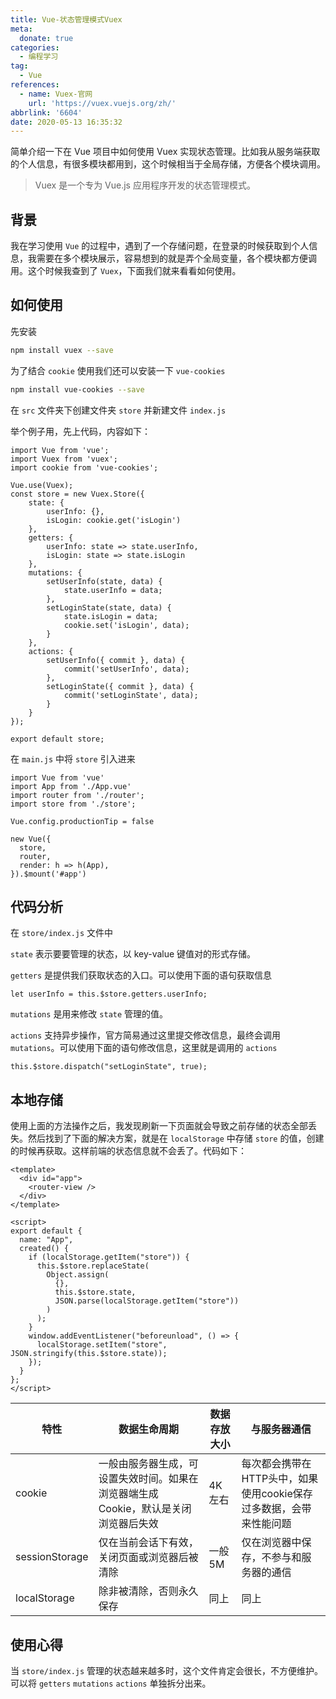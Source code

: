 ```yaml
---
title: Vue-状态管理模式Vuex
meta:
  donate: true
categories:
  - 编程学习
tag:
  - Vue
references:
  - name: Vuex-官网
    url: 'https://vuex.vuejs.org/zh/'
abbrlink: '6604'
date: 2020-05-13 16:35:32
---
```


简单介绍一下在 Vue 项目中如何使用 Vuex 实现状态管理。比如我从服务端获取的个人信息，有很多模块都用到，这个时候相当于全局存储，方便各个模块调用。

<!-- more -->

> Vuex 是一个专为 Vue.js 应用程序开发的状态管理模式。

## 背景
我在学习使用 `Vue` 的过程中，遇到了一个存储问题，在登录的时候获取到个人信息，我需要在多个模块展示，容易想到的就是弄个全局变量，各个模块都方便调用。这个时候我查到了 `Vuex`，下面我们就来看看如何使用。

## 如何使用

先安装
```bash
npm install vuex --save
```

为了结合 `cookie` 使用我们还可以安装一下 `vue-cookies`
```bash
npm install vue-cookies --save
```

在 `src` 文件夹下创建文件夹 `store` 并新建文件 `index.js`

举个例子用，先上代码，内容如下：
```
import Vue from 'vue';
import Vuex from 'vuex';
import cookie from 'vue-cookies';

Vue.use(Vuex);
const store = new Vuex.Store({
    state: {
        userInfo: {},
        isLogin: cookie.get('isLogin')
    },
    getters: {
        userInfo: state => state.userInfo,
        isLogin: state => state.isLogin
    },
    mutations: {
        setUserInfo(state, data) {
            state.userInfo = data;
        },
        setLoginState(state, data) {
            state.isLogin = data;
            cookie.set('isLogin', data);
        }
    },
    actions: {
        setUserInfo({ commit }, data) {
            commit('setUserInfo', data);
        },
        setLoginState({ commit }, data) {
            commit('setLoginState', data);
        }
    }
});

export default store;
```
在 `main.js` 中将 `store` 引入进来
```
import Vue from 'vue'
import App from './App.vue'
import router from './router';
import store from './store';

Vue.config.productionTip = false

new Vue({
  store,
  router,
  render: h => h(App),
}).$mount('#app')
```

## 代码分析
在 `store/index.js` 文件中

`state` 表示要要管理的状态，以 key-value 键值对的形式存储。

`getters` 是提供我们获取状态的入口。可以使用下面的语句获取信息
```
let userInfo = this.$store.getters.userInfo;
```
`mutations` 是用来修改 `state` 管理的值。

`actions` 支持异步操作，官方简易通过这里提交修改信息，最终会调用 `mutations`。可以使用下面的语句修改信息，这里就是调用的 `actions`
```
this.$store.dispatch("setLoginState", true);
```

## 本地存储
使用上面的方法操作之后，我发现刷新一下页面就会导致之前存储的状态全部丢失。然后找到了下面的解决方案，就是在 `localStorage` 中存储 `store` 的值，创建的时候再获取。这样前端的状态信息就不会丢了。代码如下：
```
<template>
  <div id="app">
    <router-view />
  </div>
</template>

<script>
export default {
  name: "App",
  created() {
    if (localStorage.getItem("store")) {
      this.$store.replaceState(
        Object.assign(
          {},
          this.$store.state,
          JSON.parse(localStorage.getItem("store"))
        )
      );
    }
    window.addEventListener("beforeunload", () => {
      localStorage.setItem("store", JSON.stringify(this.$store.state));
    });
  }
};
</script>
```
| 特性 | 数据生命周期 | 数据存放大小 | 与服务器通信 |
| -- | -- | -- | -- |
| cookie | 一般由服务器生成，可设置失效时间。如果在浏览器端生成Cookie，默认是关闭浏览器后失效 | 4K左右 | 每次都会携带在HTTP头中，如果使用cookie保存过多数据，会带来性能问题 |
| sessionStorage | 仅在当前会话下有效，关闭页面或浏览器后被清除 | 一般5M | 仅在浏览器中保存，不参与和服务器的通信 |
| localStorage | 除非被清除，否则永久保存 | 同上 | 同上 |

## 使用心得
当 `store/index.js` 管理的状态越来越多时，这个文件肯定会很长，不方便维护。可以将 `getters` `mutations` `actions` 单独拆分出来。
